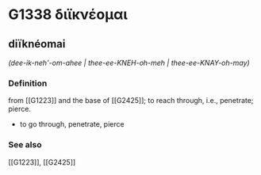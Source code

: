 # G1338 διϊκνέομαι

## diïknéomai

_(dee-ik-neh'-om-ahee | thee-ee-KNEH-oh-meh | thee-ee-KNAY-oh-may)_

### Definition

from [[G1223]] and the base of [[G2425]]; to reach through, i.e., penetrate; pierce.

- to go through, penetrate, pierce

### See also

[[G1223]], [[G2425]]

